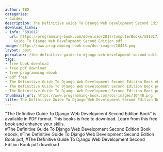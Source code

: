 ```yaml
---
author: TBD
categories:
- Guides
description: The Definitive Guide To Django Web Development Second Edition Book
download_links:
- info: '591017'
  url: https://programming-book.com/download/2017/ComputerBooks/591017/The Definitive
    Guide To Django Web Development Second Edition.pdf
image: https://www.programming-book.com/doc-images/10448.png
layout: post
permalink: /the-definitive-guide-to-django-web-development-second-edition-book.html
tags:
- free book download
- free pdf download
- free programming ebook
- pdf free
- The Definitive Guide To Django Web Development Second Edition Book ebook
- The Definitive Guide To Django Web Development Second Edition Book pdf
- The Definitive Guide To Django Web Development Second Edition Book pdf download
thumbnail_url: https://www.programming-book.com/doc-images/10448.png
title: The Definitive Guide To Django Web Development Second Edition Book
---
```


 
<div class="item-desc text-justify">
  "The Definitive Guide To Django Web Development Second Edition Book" is available in PDF format. This books is free to download. Learn from this free book and enhance your skills.
  <br>
  #The Definitive Guide To Django Web Development Second Edition Book ebook, #The Definitive Guide To Django Web Development Second Edition Book pdf, #The Definitive Guide To Django Web Development Second Edition Book pdf download
</div>